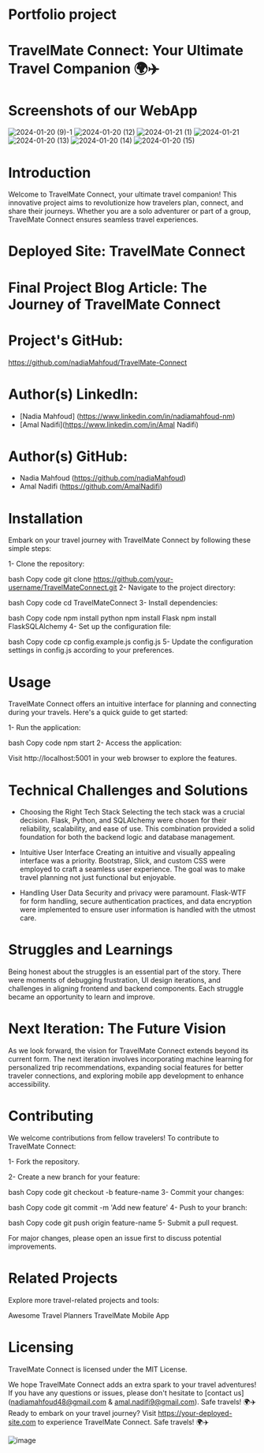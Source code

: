 # Portfolio project
# TravelMate Connect: Your Ultimate Travel Companion 🌍✈️

# Screenshots of our WebApp
![2024-01-20 (9)-1](https://github.com/nadiaMahfoud/TravelMate-Connect/assets/129023751/75ed1e03-df82-4902-aea8-8ffa5e5b0f94)
![2024-01-20 (12)](https://github.com/nadiaMahfoud/TravelMate-Connect/assets/129023751/1f1389cd-42e6-47fd-9a55-f72d24c6305a)
![2024-01-21 (1)](https://github.com/nadiaMahfoud/TravelMate-Connect/assets/129023751/88ba85c0-931c-46c2-bf5c-3e36f883180a)
![2024-01-21](https://github.com/nadiaMahfoud/TravelMate-Connect/assets/129023751/d48d9b97-430f-4e6a-bbce-8ba64cdafb72)
![2024-01-20 (13)](https://github.com/nadiaMahfoud/TravelMate-Connect/assets/129023751/fee32526-f808-44ba-8e5f-45c203f92de1)
![2024-01-20 (14)](https://github.com/nadiaMahfoud/TravelMate-Connect/assets/129023751/3df6ece4-aadf-4058-823e-5bbcbf130195)
![2024-01-20 (15)](https://github.com/nadiaMahfoud/TravelMate-Connect/assets/129023751/260626da-d17e-4cc7-a85f-bc9b5546e9cc)


# Introduction
  Welcome to TravelMate Connect, your ultimate travel companion! This innovative project aims to revolutionize how travelers plan, connect, and share their journeys. Whether you are a solo adventurer or part of a group, TravelMate Connect ensures seamless travel experiences.

# Deployed Site: TravelMate Connect
# Final Project Blog Article: The Journey of TravelMate Connect

# Project's GitHub:
https://github.com/nadiaMahfoud/TravelMate-Connect

# Author(s) LinkedIn:
- [Nadia Mahfoud] (https://www.linkedin.com/in/nadiamahfoud-nm)
- [Amal Nadifi](https://www.linkedin.com/in/Amal Nadifi)
# Author(s) GitHub:
- Nadia Mahfoud (https://github.com/nadiaMahfoud)
- Amal Nadifi (https://github.com/AmalNadifi)
  
# Installation
Embark on your travel journey with TravelMate Connect by following these simple steps:

1- Clone the repository:

bash
Copy code
git clone https://github.com/your-username/TravelMateConnect.git
2- Navigate to the project directory:

bash
Copy code
cd TravelMateConnect
3- Install dependencies:

bash
Copy code
npm install python
npm install Flask
npm install FlaskSQLAlchemy
4- Set up the configuration file:

bash
Copy code
cp config.example.js config.js
5- Update the configuration settings in config.js according to your preferences.

# Usage
TravelMate Connect offers an intuitive interface for planning and connecting during your travels. Here's a quick guide to get started:

1- Run the application:

bash
Copy code
npm start
2- Access the application:

Visit http://localhost:5001 in your web browser to explore the features.

# Technical Challenges and Solutions
- Choosing the Right Tech Stack
  Selecting the tech stack was a crucial decision. Flask, Python, and SQLAlchemy were chosen for their reliability, scalability, and ease of use. This combination provided a solid foundation for both the backend logic and database management.

- Intuitive User Interface
  Creating an intuitive and visually appealing interface was a priority. Bootstrap, Slick, and custom CSS were employed to craft a seamless user experience. The goal was to make travel planning not just functional but enjoyable.

- Handling User Data
Security and privacy were paramount. Flask-WTF for form handling, secure authentication practices, and data encryption were implemented to ensure user information is handled with the utmost care.

# Struggles and Learnings
Being honest about the struggles is an essential part of the story. There were moments of debugging frustration, UI design iterations, and challenges in aligning frontend and backend components. Each struggle became an opportunity to learn and improve.

# Next Iteration: The Future Vision
As we look forward, the vision for TravelMate Connect extends beyond its current form. The next iteration involves incorporating machine learning for personalized trip recommendations, expanding social features for better traveler connections, and exploring mobile app development to enhance accessibility.

# Contributing
We welcome contributions from fellow travelers! To contribute to TravelMate Connect:

1- Fork the repository.

2- Create a new branch for your feature:

bash
Copy code
git checkout -b feature-name
3- Commit your changes:

bash
Copy code
git commit -m 'Add new feature'
4- Push to your branch:

bash
Copy code
git push origin feature-name
5- Submit a pull request.

For major changes, please open an issue first to discuss potential improvements.


# Related Projects
Explore more travel-related projects and tools:

Awesome Travel Planners
TravelMate Mobile App

# Licensing
TravelMate Connect is licensed under the MIT License.

We hope TravelMate Connect adds an extra spark to your travel adventures! If you have any questions or issues, please don't hesitate to [contact us](nadiamahfoud48@gmail.com & amal.nadifi9@gmail.com). Safe travels! 🌍✈️
Ready to embark on your travel journey? Visit https://your-deployed-site.com to experience TravelMate Connect. Safe travels! 🌍✈️

![image](https://github.com/nadiaMahfoud/TravelMate-Connect/assets/129023751/0d0fe7d2-1899-4a49-8945-c90730556959)

